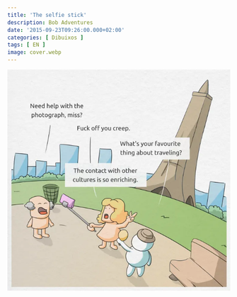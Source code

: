 ```yaml
---
title: 'The selfie stick'
description: Bob Adventures
date: '2015-09-23T09:26:00.000+02:00'
categories: [ Dibuixos ]
tags: [ EN ]
image: cover.webp
---
```


![](bob4_selfie.webp)
